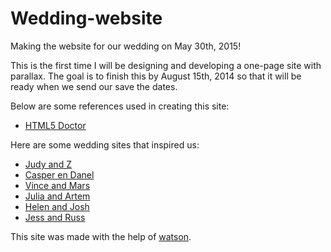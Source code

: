 Wedding-website
================================

Making the website for our wedding on May 30th, 2015!

This is the first time I will be designing and developing a one-page site with parallax.  The goal is to finish this by August 15th, 2014 so that it will be ready when we send our save the dates.

Below are some references used in creating this site:

* [HTML5 Doctor](http://www.html5doctor.com/ "HTML5 Doctor")

Here are some wedding sites that inspired us:

* [Judy and Z](http://www.judieandz.com/ "Judy and Z")
* [Casper en Danel](http://www.casperendanel.co.za/ "Casper en Danel")
* [Vince and Mars](http://vinceandmarlene.com/ "Vince and Mars")
* [Julia and Artem](http://www.artemjuliawedding.com/en "Julia and Artem")
* [Helen and Josh](http://helenandjoshsittinginatree.com/ "Helen and Josh")
* [Jess and Russ](http://jessandruss.us/ "Jess and Russ")

This site was made with the help of [watson](http://goosecode.com/watson/ "watson").